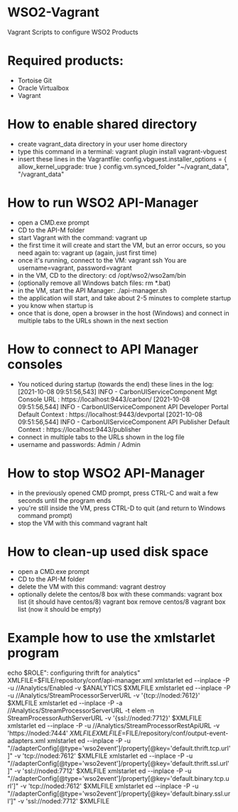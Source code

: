 # WSO2-Vagrant
Vagrant Scripts to configure WSO2 Products

# Required products:
- Tortoise Git
- Oracle Virtualbox
- Vagrant

# How to enable shared directory
- create vagrant_data directory in your user home directory
- type this command in a terminal:
  vagrant plugin install vagrant-vbguest
- insert these lines in the Vagrantfile:
  config.vbguest.installer_options = { allow_kernel_upgrade: true }
	config.vm.synced_folder "~/vagrant_data", "/vagrant_data"

# How to run WSO2 API-Manager
- open a CMD.exe prompt
- CD to the API-M folder
- start Vagrant with the command:
  vagrant up
- the first time it will create and start the VM, but an error occurs, so you need again to:
  vagrant up (again, just first time)
- once it's running, connect to the VM:
  vagrant ssh
  You are username=vagrant, password=vagrant
- in the VM, CD to the directory:
  cd /opt/wso2/wso2am/bin
- (optionally remove all Windows batch files: rm *.bat)
- in the VM, start the API Manager:
  ./api-manager.sh
- the application will start, and take about 2-5 minutes to complete startup
- you know when startup is
- once that is done, open a browser in the host (Windows) and connect in multiple tabs to the URLs shown in the next section

# How to connect to API Manager consoles
- You noticed during startup (towards the end) these lines in the log:
[2021-10-08 09:51:56,543]  INFO - CarbonUIServiceComponent Mgt Console URL  : https://localhost:9443/carbon/
[2021-10-08 09:51:56,544]  INFO - CarbonUIServiceComponent API Developer Portal Default Context : https://localhost:9443/devportal
[2021-10-08 09:51:56,544]  INFO - CarbonUIServiceComponent API Publisher Default Context : https://localhost:9443/publisher
- connect in multiple tabs to the URLs shown in the log file
- username and passwords: Admin / Admin

# How to stop WSO2 API-Manager
- in the previously opened CMD prompt, press CTRL-C and wait a few seconds until the program ends
- you're still inside the VM, press CTRL-D to quit (and return to Windows command prompt)
- stop the VM with this command
  vagrant halt


# How to clean-up used disk space
- open a CMD.exe prompt
- CD to the API-M folder
- delete the VM with this command:
  vagrant destroy
- optionally delete the centos/8 box with these commands:
  vagrant box list (it should have centos/8)
  vagrant box remove centos/8
  vagrant box list (now it should be empty)

# Example how to use the xmlstarlet program
echo $ROLE": configuring thrift for analytics"
XMLFILE=$FILE/repository/conf/api-manager.xml
xmlstarlet ed --inplace -P -u //Analytics/Enabled -v $ANALYTICS $XMLFILE
xmlstarlet ed --inplace -P -u //Analytics/StreamProcessorServerURL -v '{tcp://noded:7612}' $XMLFILE
xmlstarlet ed --inplace -P -a //Analytics/StreamProcessorServerURL -t elem -n StreamProcessorAuthServerURL -v '{ssl://noded:7712}' $XMLFILE
xmlstarlet ed --inplace -P -u //Analytics/StreamProcessorRestApiURL -v 'https://noded:7444' $XMLFILE
XMLFILE=$FILE/repository/conf/output-event-adapters.xml
xmlstarlet ed --inplace -P -u "//adapterConfig[@type='wso2event']/property[@key='default.thrift.tcp.url']" -v 'tcp://noded:7612' $XMLFILE
xmlstarlet ed --inplace -P -u "//adapterConfig[@type='wso2event']/property[@key='default.thrift.ssl.url']" -v 'ssl://noded:7712' $XMLFILE
xmlstarlet ed --inplace -P -u "//adapterConfig[@type='wso2event']/property[@key='default.binary.tcp.url']" -v 'tcp://noded:7612' $XMLFILE
xmlstarlet ed --inplace -P -u "//adapterConfig[@type='wso2event']/property[@key='default.binary.ssl.url']" -v 'ssl://noded:7712' $XMLFILE
